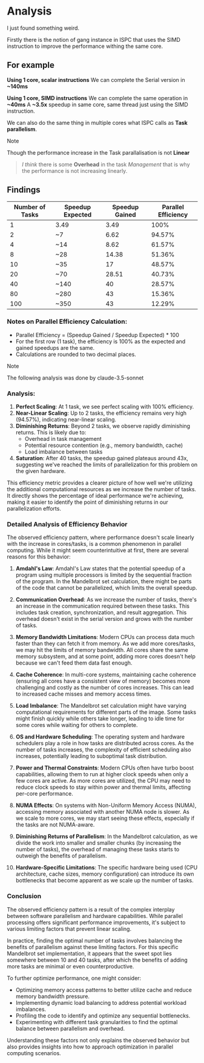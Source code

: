 # Analysis


I just found something weird.

Firstly there is the notion of gang instance in ISPC that uses the SIMD instruction to improve the performance 
withing the same core.

## For example 
**Using 1 core, scalar instructions**
We can complete the Serial version in **~140ms**

**Using 1 core, SIMD instructions**
We can complete the same operation in **~40ms**
A **~3.5x** speedup in same core, same thread just using the SIMD instruction.

We can also do the same thing in multiple cores what ISPC calls as **Task parallelism**.

> [!NOTE]  
> Though the performance increase in the Task parallalisation is not **Linear**

> *I think* there is some **Overhead** in the task *Management* that is why the performance is not increasing linearly.


## Findings

| Number of Tasks | Speedup Expected | Speedup Gained | Parallel Efficiency |
|-----------------|-------------------|-----------------|---------------------|
| 1               | 3.49              | 3.49            | 100%                |
| 2               | ~7                | 6.62            | 94.57%              |
| 4               | ~14               | 8.62            | 61.57%              |
| 8               | ~28               | 14.38           | 51.36%              |
| 10              | ~35               | 17              | 48.57%              |
| 20              | ~70               | 28.51           | 40.73%              |
| 40              | ~140              | 40              | 28.57%              |
| 80              | ~280              | 43              | 15.36%              |
| 100             | ~350              | 43              | 12.29%              |

### Notes on Parallel Efficiency Calculation:
- Parallel Efficiency = (Speedup Gained / Speedup Expected) * 100
- For the first row (1 task), the efficiency is 100% as the expected and gained speedups are the same.
- Calculations are rounded to two decimal places.



> [!NOTE]  
> The following analysis was done by claude-3.5-sonnet

### Analysis:
1. **Perfect Scaling**: At 1 task, we see perfect scaling with 100% efficiency.
2. **Near-Linear Scaling**: Up to 2 tasks, the efficiency remains very high (94.57%), indicating near-linear scaling.
3. **Diminishing Returns**: Beyond 2 tasks, we observe rapidly diminishing returns. This is likely due to:
   - Overhead in task management
   - Potential resource contention (e.g., memory bandwidth, cache)
   - Load imbalance between tasks
4. **Saturation**: After 40 tasks, the speedup gained plateaus around 43x, suggesting we've reached the limits of parallelization for this problem on the given hardware.

This efficiency metric provides a clearer picture of how well we're utilizing the additional computational resources as we increase the number of tasks. It directly shows the percentage of ideal performance we're achieving, making it easier to identify the point of diminishing returns in our parallelization efforts.

### Detailed Analysis of Efficiency Behavior

The observed efficiency pattern, where performance doesn't scale linearly with the increase in cores/tasks, is a common phenomenon in parallel computing. While it might seem counterintuitive at first, there are several reasons for this behavior:

1. **Amdahl's Law**:
   Amdahl's Law states that the potential speedup of a program using multiple processors is limited by the sequential fraction of the program. In the Mandelbrot set calculation, there might be parts of the code that cannot be parallelized, which limits the overall speedup.

2. **Communication Overhead**:
   As we increase the number of tasks, there's an increase in the communication required between these tasks. This includes task creation, synchronization, and result aggregation. This overhead doesn't exist in the serial version and grows with the number of tasks.

3. **Memory Bandwidth Limitations**:
   Modern CPUs can process data much faster than they can fetch it from memory. As we add more cores/tasks, we may hit the limits of memory bandwidth. All cores share the same memory subsystem, and at some point, adding more cores doesn't help because we can't feed them data fast enough.

4. **Cache Coherence**:
   In multi-core systems, maintaining cache coherence (ensuring all cores have a consistent view of memory) becomes more challenging and costly as the number of cores increases. This can lead to increased cache misses and memory access times.

5. **Load Imbalance**:
   The Mandelbrot set calculation might have varying computational requirements for different parts of the image. Some tasks might finish quickly while others take longer, leading to idle time for some cores while waiting for others to complete.

6. **OS and Hardware Scheduling**:
   The operating system and hardware schedulers play a role in how tasks are distributed across cores. As the number of tasks increases, the complexity of efficient scheduling also increases, potentially leading to suboptimal task distribution.

7. **Power and Thermal Constraints**:
   Modern CPUs often have turbo boost capabilities, allowing them to run at higher clock speeds when only a few cores are active. As more cores are utilized, the CPU may need to reduce clock speeds to stay within power and thermal limits, affecting per-core performance.

8. **NUMA Effects**:
   On systems with Non-Uniform Memory Access (NUMA), accessing memory associated with another NUMA node is slower. As we scale to more cores, we may start seeing these effects, especially if the tasks are not NUMA-aware.

9. **Diminishing Returns of Parallelism**:
   In the Mandelbrot calculation, as we divide the work into smaller and smaller chunks (by increasing the number of tasks), the overhead of managing these tasks starts to outweigh the benefits of parallelism.

10. **Hardware-Specific Limitations**:
    The specific hardware being used (CPU architecture, cache sizes, memory configuration) can introduce its own bottlenecks that become apparent as we scale up the number of tasks.

### Conclusion

The observed efficiency pattern is a result of the complex interplay between software parallelism and hardware capabilities. While parallel processing offers significant performance improvements, it's subject to various limiting factors that prevent linear scaling.

In practice, finding the optimal number of tasks involves balancing the benefits of parallelism against these limiting factors. For this specific Mandelbrot set implementation, it appears that the sweet spot lies somewhere between 10 and 40 tasks, after which the benefits of adding more tasks are minimal or even counterproductive.

To further optimize performance, one might consider:
- Optimizing memory access patterns to better utilize cache and reduce memory bandwidth pressure.
- Implementing dynamic load balancing to address potential workload imbalances.
- Profiling the code to identify and optimize any sequential bottlenecks.
- Experimenting with different task granularities to find the optimal balance between parallelism and overhead.

Understanding these factors not only explains the observed behavior but also provides insights into how to approach optimization in parallel computing scenarios.
